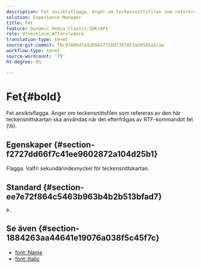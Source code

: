 ```yaml
---
description: Fet ansiktsflagga. Anger om teckensnittsfilen som refereras av den här teckensnittskartan ska användas när det efterfrågas av RTF-kommandot fet (\b).
solution: Experience Manager
title: Fet
feature: Dynamic Media Classic,SDK/API
role: Utvecklare,Affärsledare
translation-type: tm+mt
source-git-commit: f6c97606d7a4209427316d7367013ad9585a5cae
workflow-type: tm+mt
source-wordcount: '75'
ht-degree: 0%

---
```



# Fet{#bold}

Fet ansiktsflagga. Anger om teckensnittsfilen som refereras av den här teckensnittskartan ska användas när det efterfrågas av RTF-kommandot fet (\b).

## Egenskaper {#section-f2727dd66f7c41ee9602872a104d25b1}

Flagga. Valfri sekundärindexnyckel för teckensnittskartan.

## Standard {#section-ee7e72f864c5463b963b4b2b513bfad7}

`0.`

## Se även {#section-1884263aa44641e19076a038f5c45f7c}

* [font::Name](r-name-font.md#reference_C55889877DC54AABB60734DCDE86EE76)
* [font::Italic](../../../../../is-api/image-catalog/image-serving-api-ref/c-image-catalog-reference/c-font-map-reference/r-italic-font.md#reference-dc04a532b34a41af81b0b9644acfaad6)
